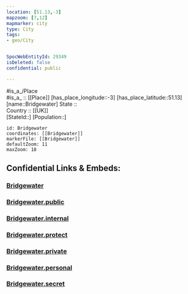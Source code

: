```yaml
---
location: [51.13,-3] 
mapzoom: [7,12] 
mapmarker: city 
type: City
tags:
- geo/City


SpocWebEntityId: 29349
isDeleted: false
confidential: public

---
```

#is_a_/Place  
#is_a_ :: [[Place]] 
[has_place_longitude::-3] 
[has_place_latitude::51.13] 
[name::Bridgewater] 
State ::  
Country :: [[UK]]  
[StateId::] 
[Population::] 



```leaflet
id: Bridgewater
coordinates: [[Bridgewater]] 
markerFile: [[Bridgewater]] 
defaultZoom: 11 
maxZoom: 18
```


## Confidential Links & Embeds: 

### [Bridgewater](/_Standards/Earth/Continent/Europe/Europe~North/UK/England/Regions~England/South_West_England/Somerset/cities~Somerset/Sedgemoor/cities~Sedgemoor/Bridgewater.md) 

### [Bridgewater.public](/_public/Earth/Continent/Europe/Europe~North/UK/England/Regions~England/South_West_England/Somerset/cities~Somerset/Sedgemoor/cities~Sedgemoor/Bridgewater.public.md) 

### [Bridgewater.internal](/_internal/Earth/Continent/Europe/Europe~North/UK/England/Regions~England/South_West_England/Somerset/cities~Somerset/Sedgemoor/cities~Sedgemoor/Bridgewater.internal.md) 

### [Bridgewater.protect](/_protect/Earth/Continent/Europe/Europe~North/UK/England/Regions~England/South_West_England/Somerset/cities~Somerset/Sedgemoor/cities~Sedgemoor/Bridgewater.protect.md) 

### [Bridgewater.private](/_private/Earth/Continent/Europe/Europe~North/UK/England/Regions~England/South_West_England/Somerset/cities~Somerset/Sedgemoor/cities~Sedgemoor/Bridgewater.private.md) 

### [Bridgewater.personal](/_personal/Earth/Continent/Europe/Europe~North/UK/England/Regions~England/South_West_England/Somerset/cities~Somerset/Sedgemoor/cities~Sedgemoor/Bridgewater.personal.md) 

### [Bridgewater.secret](/_secret/Earth/Continent/Europe/Europe~North/UK/England/Regions~England/South_West_England/Somerset/cities~Somerset/Sedgemoor/cities~Sedgemoor/Bridgewater.secret.md)

